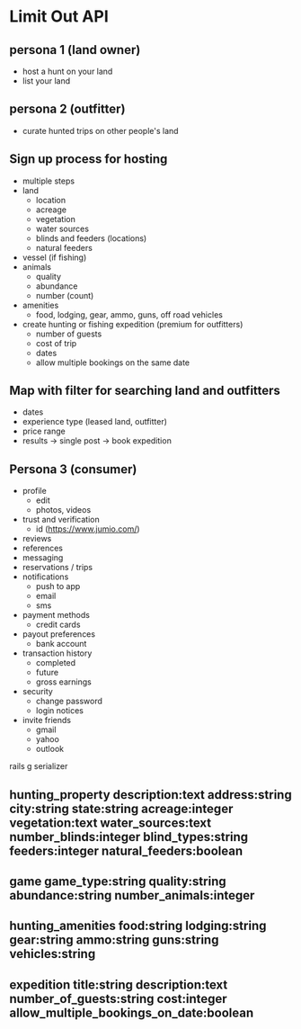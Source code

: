 # Limit Out API

## persona 1 (land owner)
  - host a hunt on your land
  - list your land

## persona 2 (outfitter)
  - curate hunted trips on other people's land

## Sign up process for hosting
  - multiple steps
  - land
    - location
    - acreage
    - vegetation
    - water sources
    - blinds and feeders (locations)
    - natural feeders
  - vessel (if fishing)
  - animals
    - quality
    - abundance
    - number (count)
  - amenities
    - food, lodging, gear, ammo, guns, off road vehicles
  - create hunting or fishing expedition (premium for outfitters)
    - number of guests
    - cost of trip
    - dates
    - allow multiple bookings on the same date


## Map with filter for searching land and outfitters
  - dates
  - experience type (leased land, outfitter)
  - price range
  - results -> single post -> book expedition


## Persona 3 (consumer)
- profile
  - edit
  - photos, videos
- trust and verification
  - id (https://www.jumio.com/)
- reviews
- references
- messaging
- reservations / trips
- notifications
  - push to app
  - email
  - sms
- payment methods
  - credit cards
- payout preferences
  - bank account
- transaction history
  - completed
  - future
  - gross earnings
- security
  - change password
  - login notices
- invite friends
  - gmail
  - yahoo
  - outlook

rails g serializer
##  hunting_property description:text address:string city:string state:string acreage:integer vegetation:text water_sources:text number_blinds:integer blind_types:string feeders:integer natural_feeders:boolean
##  game game_type:string quality:string abundance:string number_animals:integer
##  hunting_amenities food:string lodging:string gear:string ammo:string guns:string vehicles:string
##  expedition title:string description:text number_of_guests:string cost:integer allow_multiple_bookings_on_date:boolean
